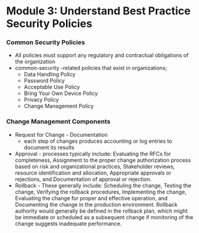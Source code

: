 # Module 3: Understand Best Practice Security Policies

### Common Security Policies

- All policies must support any regulatory and contractual obligations of the organization
- common-security -related policies that exist in organizations;
    - Data Handling Policy
    - Password Policy
    - Acceptable Use Policy
    - Bring Your Own Device Policy
    - Privacy Policy
    - Change Management Policy
    

### Change Management Components

- Request for Change - Documentation
    - each step of changes produces accounting or log entries to document its results
- Approval - processes typically include: Evaluating the RFCs for completeness, Assignment to the proper change authorization process based on risk and organizational practices, Stakeholder reviews, resource identification and allocation, Appropriate approvals or rejections, and Documentation of approval or rejection.
- Rollback - These generally include: Scheduling the change, Testing the change, Verifying the rollback procedures, Implementing the change, Evaluating the change for proper and effective operation, and Documenting the change in the production environment. Rollback authority would generally be defined in the rollback plan, which might be immediate or scheduled as a subsequent change if monitoring of the change suggests inadequate performance.
